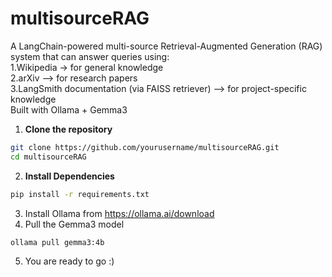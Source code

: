 # multisourceRAG
A LangChain-powered multi-source Retrieval-Augmented Generation (RAG) system that can answer queries using:  
1.Wikipedia -> for general knowledge  
2.arXiv –> for research papers  
3.LangSmith documentation (via FAISS retriever) –> for project-specific knowledge  
Built with Ollama + Gemma3  

1. **Clone the repository**
```bash
git clone https://github.com/yourusername/multisourceRAG.git
cd multisourceRAG
```
2. **Install Dependencies**
```bash
pip install -r requirements.txt
```
3. Install Ollama from https://ollama.ai/download
4. Pull the Gemma3 model
```bash
ollama pull gemma3:4b
```
5. You are ready to go :)

